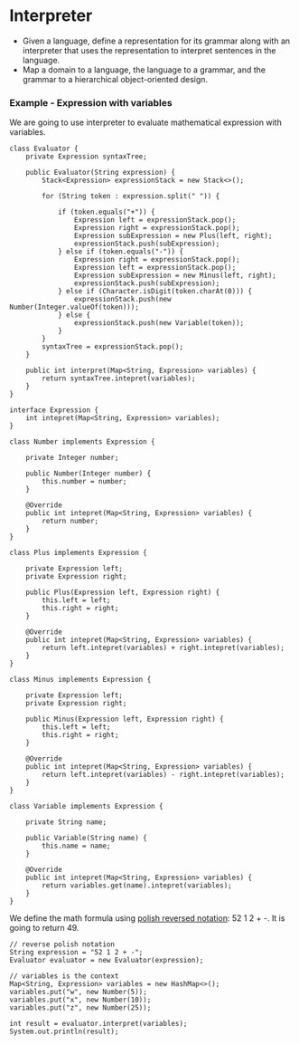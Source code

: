 # Interpreter 

* Given a language, define a representation for its grammar along with an interpreter that uses the representation to interpret sentences in the language.
* Map a domain to a language, the language to a grammar, and the grammar to a hierarchical object-oriented design.

### Example - Expression with variables

We are going to use interpreter to evaluate mathematical expression with variables. 

```
class Evaluator {
    private Expression syntaxTree;

    public Evaluator(String expression) {
        Stack<Expression> expressionStack = new Stack<>();

        for (String token : expression.split(" ")) {

            if (token.equals("+")) {
                Expression left = expressionStack.pop();
                Expression right = expressionStack.pop();
                Expression subExpression = new Plus(left, right);
                expressionStack.push(subExpression);
            } else if (token.equals("-")) {
                Expression right = expressionStack.pop();
                Expression left = expressionStack.pop();
                Expression subExpression = new Minus(left, right);
                expressionStack.push(subExpression);
            } else if (Character.isDigit(token.charAt(0))) {
                expressionStack.push(new Number(Integer.valueOf(token)));
            } else {
                expressionStack.push(new Variable(token));
            }
        }
        syntaxTree = expressionStack.pop();
    }

    public int interpret(Map<String, Expression> variables) {
        return syntaxTree.intepret(variables);
    }
}

interface Expression {
    int intepret(Map<String, Expression> variables);
}

class Number implements Expression {

    private Integer number;

    public Number(Integer number) {
        this.number = number;
    }

    @Override
    public int intepret(Map<String, Expression> variables) {
        return number;
    }
}

class Plus implements Expression {

    private Expression left;
    private Expression right;

    public Plus(Expression left, Expression right) {
        this.left = left;
        this.right = right;
    }

    @Override
    public int intepret(Map<String, Expression> variables) {
        return left.intepret(variables) + right.intepret(variables);
    }
}

class Minus implements Expression {

    private Expression left;
    private Expression right;

    public Minus(Expression left, Expression right) {
        this.left = left;
        this.right = right;
    }

    @Override
    public int intepret(Map<String, Expression> variables) {
        return left.intepret(variables) - right.intepret(variables);
    }
}

class Variable implements Expression {

    private String name;

    public Variable(String name) {
        this.name = name;
    }

    @Override
    public int intepret(Map<String, Expression> variables) {
        return variables.get(name).intepret(variables);
    }
}
```

We define the math formula using [polish reversed notation](https://en.wikipedia.org/wiki/Reverse_Polish_notation): 52 1 2 + -.  It is going to return 49.

```
// reverse polish notation
String expression = "52 1 2 + -";
Evaluator evaluator = new Evaluator(expression);

// variables is the context
Map<String, Expression> variables = new HashMap<>();
variables.put("w", new Number(5));
variables.put("x", new Number(10));
variables.put("z", new Number(25));

int result = evaluator.interpret(variables);
System.out.println(result);
```



